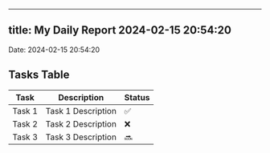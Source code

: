 
---
title: My Daily Report 2024-02-15 20:54:20
---

Date: 2024-02-15 20:54:20

## Tasks Table

| Task | Description | Status |
|------|-------------|--------|
| Task 1 | Task 1 Description | ✅ |
| Task 2 | Task 2 Description | ❌ |
| Task 3 | Task 3 Description | 🔜 |
